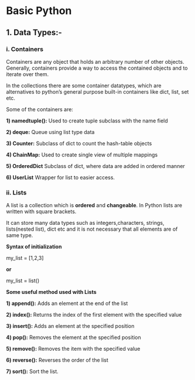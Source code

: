 # Basic Python
## 1. Data Types:-
### i. Containers
Containers are any object that holds an arbitrary number of other objects. Generally, containers provide a way to access the contained objects and to iterate over them.

In the collections there are some container datatypes, which are alternatives to python’s general purpose built-in containers like dict, list, set etc.

Some of the containers are:

**1) namedtuple():**
Used to create tuple subclass with the name field

**2) deque:**
Queue using list type data

**3) Counter:**
Subclass of dict to count the hash-table objects

**4) ChainMap:**
Used to create single view of multiple mappings

**5) OrderedDict**
Subclass of dict, where data are added in ordered manner

**6) UserList**
Wrapper for list to easier access.

### ii. Lists
A list is a collection which is **ordered** and **changeable**. In Python lists are written with square brackets.

It can store many data types such as integers,characters, strings, lists(nested list), dict etc and it is not necessary that all elements are of same type.

**Syntax of initialization**

my_list = [1,2,3]

**or**

my_list = list()

**Some useful method used with Lists**

**1) append():** 
Adds an element at the end of the list

**2) index():**
Returns the index of the first element with the specified value

**3) insert():**
Adds an element at the specified position

**4) pop():**
Removes the element at the specified position

**5) remove():**
Removes the item with the specified value

**6) reverse():**
Reverses the order of the list

**7) sort():**
Sort the list.





